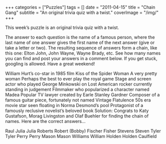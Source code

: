 +++
categories = ["Puzzles"]
tags = []
date = "2011-04-15"
title = "Chain Gang"
subtitle = "An original trivia quiz with a twist."
coverImage = "/img/"
+++

This week’s puzzle is an original trivia quiz with a twist.
<!--more-->
The answer to each question is the name of a famous person, where the last name of one answer gives the first name of the next answer (give or take a letter or two). The resulting sequence of answers form a chain, like this one: Elton John, John Wayne, Wayne Brady, etc. See how many names you can find and post your answers in a comment below. If you get stuck, googling is allowed. Have a great weekend!

William Hurt’s co-star in 1985 film Kiss of the Spider Woman
A very pretty woman
Perhaps the best to ever play the royal game
Stage and screen actor who played George Minkowski on Lost
American rocker currently standing in judgement
Filmmaker who popularized a character named Madea
Popular TV lawyer created by Earle Stanley Gardner
Composer of a famous guitar piece, fortunately not named Vintage Flatulence
50s era movie star seen floating in Norma Desmond’s pool
Protagonist of a famously reclusive novelist’s beloved book
Solution: Congrats to Katy Gustafson, Morag Livingston and Olaf Buehler for finding the chain of names. Here are the correct answers…

Raul Julia
Julia Roberts
Robert (Bobby) Fischer
Fisher Stevens
Steven Tyler
Tyler Perry
Perry Mason
Mason Williams
William Holden
Holden Caulfield
